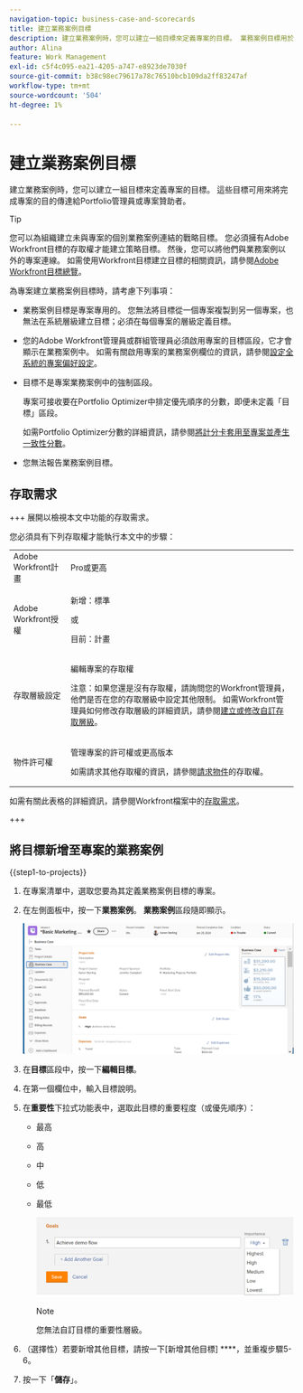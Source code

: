```yaml
---
navigation-topic: business-case-and-scorecards
title: 建立業務案例目標
description: 建立業務案例時，您可以建立一組目標來定義專案的目標。 業務案例目標用於與Portfolio經理或專案贊助者溝通以完成專案的目的。
author: Alina
feature: Work Management
exl-id: c5f4c095-ea21-4205-a747-e8923de7030f
source-git-commit: b38c98ec79617a78c76510bcb109da2ff83247af
workflow-type: tm+mt
source-wordcount: '504'
ht-degree: 1%

---
```


# 建立業務案例目標

<!-- Audited: 4/2025 -->

建立業務案例時，您可以建立一組目標來定義專案的目標。 這些目標可用來將完成專案的目的傳達給Portfolio管理員或專案贊助者。

<!--
<p data-mc-conditions="QuicksilverOrClassic.Draft mode">(NOTE: below snippet: NWE only, not classic)</p>
-->

>[!TIP]
>
>您可以為組織建立未與專案的個別業務案例連結的戰略目標。 您必須擁有Adobe Workfront目標的存取權才能建立策略目標。 然後，您可以將他們與業務案例以外的專案連線。 如需使用Workfront目標建立目標的相關資訊，請參閱[Adobe Workfront目標總覽](../../../workfront-goals/goal-management/wf-goals-overview.md)。

為專案建立業務案例目標時，請考慮下列事項：

* 業務案例目標是專案專用的。 您無法將目標從一個專案複製到另一個專案，也無法在系統層級建立目標；必須在每個專案的層級定義目標。
* 您的Adobe Workfront管理員或群組管理員必須啟用專案的目標區段，它才會顯示在業務案例中。 如需有關啟用專案的業務案例欄位的資訊，請參閱[設定全系統的專案偏好設定](../../../administration-and-setup/set-up-workfront/configure-system-defaults/set-project-preferences.md)。

* 目標不是專案業務案例中的強制區段。

  專案可接收要在Portfolio Optimizer中排定優先順序的分數，即便未定義「目標」區段。

  如需Portfolio Optimizer分數的詳細資訊，請參閱[將計分卡套用至專案並產生一致性分數](../../../manage-work/projects/define-a-business-case/apply-scorecard-to-project-to-generate-alignment-score.md)。

* 您無法報告業務案例目標。

## 存取需求

+++ 展開以檢視本文中功能的存取需求。

您必須具有下列存取權才能執行本文中的步驟：

<table style="table-layout:auto"> 
 <col> 
 </col> 
 <col> 
 </col> 
 <tbody> 
  <tr> 
   <td role="rowheader">Adobe Workfront計畫</td> 
   <td> <p>Pro或更高</p> </td> 
  </tr> 
  <tr> 
   <td role="rowheader">Adobe Workfront授權</td>
   <td> 
   <p>新增：標準</p> 
   <p>或</p>
   <p>目前：計畫 </p> 
   </td> 
  </tr> 
  <tr> 
   <td role="rowheader">存取層級設定</td> 
   <td> <p>編輯專案的存取權</p> <p>注意：如果您還是沒有存取權，請詢問您的Workfront管理員，他們是否在您的存取層級中設定其他限制。 如需Workfront管理員如何修改存取層級的詳細資訊，請參閱<a href="../../../administration-and-setup/add-users/configure-and-grant-access/create-modify-access-levels.md" class="MCXref xref">建立或修改自訂存取層級</a>。</p> </td> 
  </tr> 
  <tr> 
   <td role="rowheader">物件許可權</td> 
   <td> <p>管理專案的許可權或更高版本</p> <p>如需請求其他存取權的資訊，請參閱<a href="../../../workfront-basics/grant-and-request-access-to-objects/request-access.md" class="MCXref xref">請求物件</a>的存取權。</p> </td> 
  </tr> 
 </tbody> 
</table>

如需有關此表格的詳細資訊，請參閱Workfront檔案中的[存取需求](/help/quicksilver/administration-and-setup/add-users/access-levels-and-object-permissions/access-level-requirements-in-documentation.md)。

+++

## 將目標新增至專案的業務案例

{{step1-to-projects}}

1. 在專案清單中，選取您要為其定義業務案例目標的專案。
1. 在左側面板中，按一下&#x200B;**業務案例**。 **業務案例**&#x200B;區段隨即顯示。

   ![業務案例資訊](assets/business-case-page-info-goals-expenses-nwe-350x123.png)

1. 在&#x200B;**目標**&#x200B;區段中，按一下&#x200B;**編輯目標**。

1. 在第一個欄位中，輸入目標說明。

1. 在&#x200B;**重要性**&#x200B;下拉式功能表中，選取此目標的重要程度（或優先順序）：

   * 最高
   * 高
   * 中
   * 低
   * 最低

     ![重要性](assets/g1-350x76.png)

     >[!NOTE]
     >
     >您無法自訂目標的重要性層級。

1. （選擇性）若要新增其他目標，請按一下[新增其他目標] ****，並重複步驟5-6。

1. 按一下「**儲存**」。
